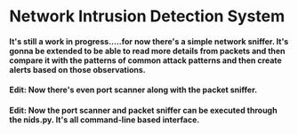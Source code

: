 # Network Intrusion Detection System 

#### It's still a work in progress.....for now there's a simple network sniffer. It's gonna be extended to be able to read more details from packets and then compare it with the patterns of common attack patterns and then create alerts based on those observations. 
#### Edit: Now there's even port scanner along with the packet sniffer. 
#### Edit: Now the port scanner and packet sniffer can be executed through the nids.py. It's all command-line based interface. 
